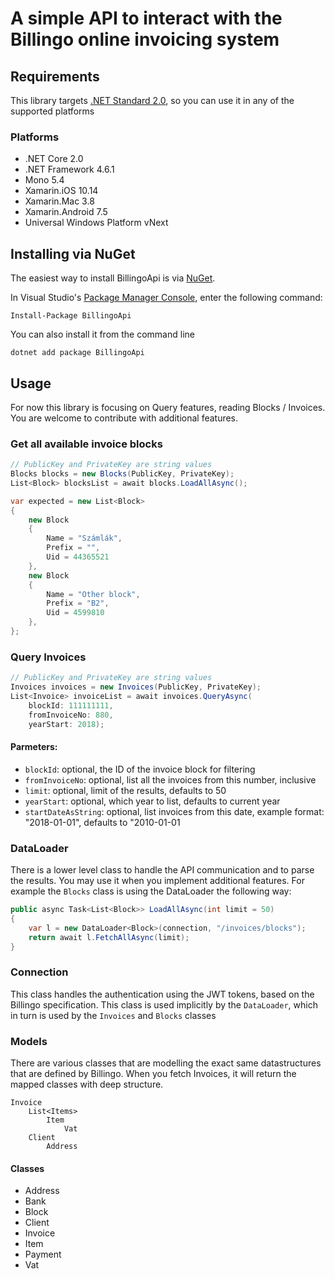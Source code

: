 # A simple API to interact with the Billingo online invoicing system

## Requirements

This library targets [.NET Standard 2.0](https://github.com/dotnet/standard/blob/master/docs/versions/netstandard2.0.md), so you can use it in any of the supported platforms

### Platforms

*   .NET Core 2.0
*   .NET Framework 4.6.1
*   Mono 5.4
*   Xamarin.iOS 10.14
*   Xamarin.Mac 3.8
*   Xamarin.Android 7.5
*   Universal Windows Platform vNext

## Installing via NuGet

The easiest way to install BillingoApi is via [NuGet](https://www.nuget.org/packages/BillingoApi/).

In Visual Studio's [Package Manager Console](http://docs.nuget.org/docs/start-here/using-the-package-manager-console),
enter the following command:

    Install-Package BillingoApi

You can also install it from the command line

    dotnet add package BillingoApi

## Usage

For now this library is focusing on Query features, reading Blocks / Invoices. You are welcome to contribute with additional features.

### Get all available invoice blocks

```cs
// PublicKey and PrivateKey are string values
Blocks blocks = new Blocks(PublicKey, PrivateKey);
List<Block> blocksList = await blocks.LoadAllAsync();

var expected = new List<Block>
{
    new Block
    {
        Name = "Számlák",
        Prefix = "",
        Uid = 44365521
    },
    new Block
    {
        Name = "Other block",
        Prefix = "B2",
        Uid = 4599810
    },
};
```

### Query Invoices

```cs
// PublicKey and PrivateKey are string values
Invoices invoices = new Invoices(PublicKey, PrivateKey);
List<Invoice> invoiceList = await invoices.QueryAsync(
    blockId: 111111111, 
    fromInvoiceNo: 880, 
    yearStart: 2018);
```

#### Parmeters:

*   `blockId`: optional, the ID of the invoice block for filtering
*   `fromInvoiceNo`: optional, list all the invoices from this number, inclusive
*   `limit`: optional, limit of the results, defaults to 50
*   `yearStart`: optional, which year to list, defaults to current year
*   `startDateAsString`: optional, list invoices from this date, example format: "2018-01-01", defaults to "2010-01-01

### DataLoader<T>

There is a lower level class to handle the API communication and to parse the results. You may use it when you implement additional features. For example the `Blocks` class is using the DataLoader the following way:

```cs
public async Task<List<Block>> LoadAllAsync(int limit = 50)
{
    var l = new DataLoader<Block>(connection, "/invoices/blocks");
    return await l.FetchAllAsync(limit);
}
```    

### Connection

This class handles the authentication using the JWT tokens, based on the Billingo specification. This class is used implicitly by the `DataLoader`, which in turn is used by the `Invoices` and `Blocks` classes

### Models

There are various classes that are modelling the exact same datastructures that are defined by Billingo. When you fetch Invoices, it will return the mapped classes with deep structure.

    Invoice
        List<Items>
            Item
                Vat
        Client
            Address

#### Classes

*   Address
*   Bank
*   Block
*   Client
*   Invoice
*   Item
*   Payment
*   Vat